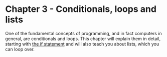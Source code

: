 # Chapter 3 - Conditionals, loops and lists

One of the fundamental concepts of programming, and in fact computers in general, are conditionals and loops.
This chapter will explain them in detail, starting with [the if statement](3.0/) and will also teach you about lists, which you can loop over.
